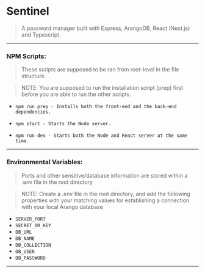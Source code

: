 # Sentinel

> A password manager built with Express, ArangoDB, React (Next.js) and Typescript.

---

### NPM Scripts:

> These scripts are supposed to be ran from root-level in the file structure.

> NOTE: You are supposed to run the installation script (prep) first before you are able to run the other scripts.

- `npm run prep - Installs both the front-end and the back-end dependencies.`

- `npm start - Starts the Node server.`

- `npm run dev - Starts both the Node and React server at the same time.`

---

### Environmental Variables:

> Ports and other sensitive/database information are stored within a .env file in the root directory

> NOTE: Create a .env file in the root directory, and add the following properties with your matching values for establishing a connection with your local Arango database

- `SERVER_PORT`
- `SECRET_OR_KEY`
- `DB_URL`
- `DB_NAME`
- `DB_COLLECTION`
- `DB_USER`
- `DB_PASSWORD`

---
